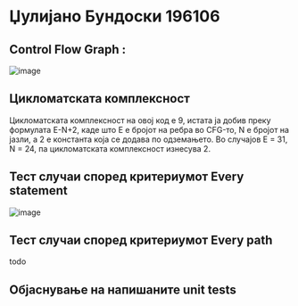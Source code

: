 # Џулијано Бундоски 196106

## Control Flow Graph :
![image](https://user-images.githubusercontent.com/93097556/171900578-6781b351-85e7-4fe5-801a-c3bb4bfb2316.png)


## Цикломатската комплексност 

Цикломатската комплексност на овој код е 9, истата ја добив преку формулата E-N+2, каде што Е е бројот на ребра во CFG-то, N e бројот на јазли, а 2 е константа која се додава по одземањето. Во случајов Е = 31, N = 24, па цикломатската комплексност изнесува 2.

## Тест случаи според критериумот Every statement
![image](https://user-images.githubusercontent.com/93097556/171321853-82bdf5d0-aa20-422e-9a8b-14a6d4a34dcf.png)

## Тест случаи според критериумот Every path
todo

## Објаснување на напишаните unit tests
